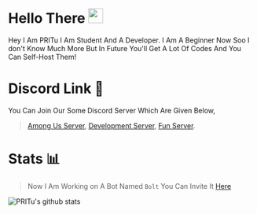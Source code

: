 # Hello There <img src="https://raw.githubusercontent.com/MartinHeinz/MartinHeinz/master/wave.gif" width="30px">
Hey I Am PRITu I Am Student And A Developer. I Am A Beginner Now Soo I don't Know Much More But In Future You'll Get A Lot Of Codes And You Can Self-Host Them!  

# Discord Link 🔗
You Can Join Our Some Discord Server Which Are Given Below,
> [Among Us Server](https://discord.gg/yHYXJ3MGyu),
> [Development Server](https://discord.gg/cmHm2bpfMR),
> [Fun Server](https://discord.gg/NDTF62A).


# Stats 📊
> Now I Am Working on A Bot Named `Bolt` You Can Invite It [Here](https://discord.com/api/oauth2/authorize?client_id=761574724832591885&permissions=8&redirect_uri=https%3A%2F%2Fdsc.gg%2Faew-&scope=bot)

![PRITu's github stats](https://github-readme-stats.vercel.app/api?username=PRITu&show_icons=true&theme=tokyonight)

